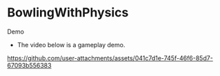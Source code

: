 # BowlingWithPhysics
 
Demo
- The video below is a gameplay demo.

https://github.com/user-attachments/assets/041c7d1e-745f-46f6-85d7-67093b556383


